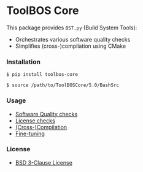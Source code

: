 # ToolBOS Core

This package provides `BST.py` (Build System Tools):
* Orchestrates various software quality checks
* Simplifies (cross-)compilation using CMake


### Installation

    $ pip install toolbos-core
    
    $ source /path/to/ToolBOSCore/5.0/BashSrc

### Usage

* [Software Quality checks](doc/ToolBOSCore/Concepts/QualityGuidelines.md)
* [License checks](doc/ToolBOSCore/HowTo/LicenseChecks.md)
* [(Cross-)Compilation](doc/ToolBOSCore/Tools/BuildSystemTools/BuildSystemTools.md)
* [Fine-tuning](doc/ToolBOSCore/Concepts/ToolBOSConf.md)

### License

* [BSD 3-Clause License](LICENSE)
